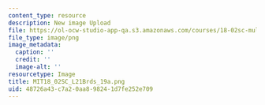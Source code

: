 ```yaml
---
content_type: resource
description: New image Upload
file: https://ol-ocw-studio-app-qa.s3.amazonaws.com/courses/18-02sc-multivariable-calculus-fall-2010/48726a43c7a20aa898241d7fe252e709_MIT18_02SC_L21Brds_19a.png
file_type: image/png
image_metadata:
  caption: ''
  credit: ''
  image-alt: ''
resourcetype: Image
title: MIT18_02SC_L21Brds_19a.png
uid: 48726a43-c7a2-0aa8-9824-1d7fe252e709
---
```


